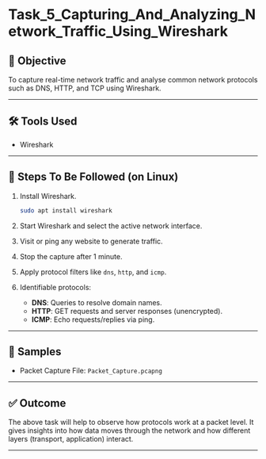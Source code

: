 # Task_5_Capturing_And_Analyzing_Network_Traffic_Using_Wireshark

## 🎯 Objective
To capture real-time network traffic and analyse common network protocols such as DNS, HTTP, and TCP using Wireshark.

---

## 🛠 Tools Used
- Wireshark

---

## 📌 Steps To Be Followed (on Linux)

1. Install Wireshark.

   ```bash
   sudo apt install wireshark
   ```
   
2. Start Wireshark and select the active network interface.
   
3. Visit or ping any website to generate traffic.
  
4. Stop the capture after 1 minute.
   
5. Apply protocol filters like `dns`, `http`, and `icmp`.
   
7. Identifiable protocols:
   - **DNS**: Queries to resolve domain names.
   - **HTTP**: GET requests and server responses (unencrypted).
   - **ICMP**: Echo requests/replies via ping.

---

## 📂 Samples
- Packet Capture File: `Packet_Capture.pcapng`
  
---

## ✅ Outcome
The above task will help to observe how protocols work at a packet level. It gives insights into how data moves through the network and how different layers (transport, application) interact.

---
